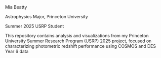 Mia Beatty

Astrophysics Major, Princeton University

Summer 2025 USRP Student

This repository contains analysis and visualizations from my Princeton University Summer Research Program (USRP) 2025 project, focused on characterizing photometric redshift performance using COSMOS and DES Year 6 data
